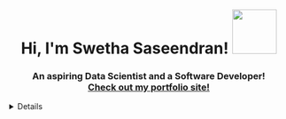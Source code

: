 <h1 align="center">Hi, I'm Swetha Saseendran! <img src="https://github.com/TheDudeThatCode/TheDudeThatCode/blob/master/Assets/Developer.gif" width="80px"></h1> 
<h3 align="center">An aspiring Data Scientist and a Software Developer! <br/> <a href="https://portfolio-website-github-io-4seoarmoo-swetha4444.vercel.app/" target="_blank">Check out my portfolio site! </a></h3>

<details>
  <h3>:zap: GitHub Stats</h3>
    <img align="center" src="https://github-readme-stats.vercel.app/api/top-langs?username=swetha4444&show_icons=true&theme=dark&locale=en&layout=compact" alt="swetha4444" />
    <img align="center" src="https://github-readme-stats.vercel.app/api?username=swetha4444&show_icons=true&theme=dark&hide_border=true&locale=en" alt="swetha4444" />
    <img align="center" src="https://github-readme-streak-stats.herokuapp.com/?user=swetha4444&theme=dark" alt="swetha4444" />
</details>
